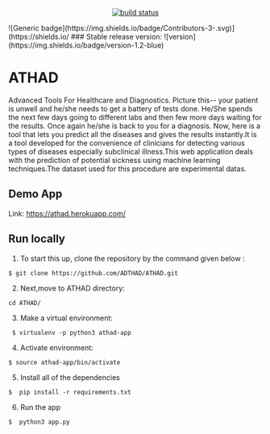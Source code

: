 <p align="center">
	<a href="https://circleci.com/gh/badges/shields/tree/master">
        <img src="https://img.shields.io/circleci/project/github/badges/shields/master" alt="build status"></a>
</p>
![Generic badge](https://img.shields.io/badge/Contributors-3-<COLOR>.svg)](https://shields.io/
### Stable release version: ![version](https://img.shields.io/badge/version-1.2-blue)

# ATHAD
Advanced Tools For Healthcare and Diagnostics.
Picture this-- your patient is unwell and he/she needs to get a  battery of tests done. He/She spends the next few days going to different labs and then few more days waiting for the results. Once again he/she is back to you for a diagnosis. Now, here is a tool that lets you predict all the diseases and gives the results instantly.It is a tool developed for the convenience of clinicians for detecting various types of diseases especially subclinical illness.This web application deals with the prediction of potential sickness using machine learning techniques.The dataset used for this procedure are experimental datas.

## Demo App
Link: https://athad.herokuapp.com/ 

## Run locally

1. To start this up, clone the repository by the command given below :

```
$ git clone https://github.com/ADTHAD/ATHAD.git
```
2. Next,move to ATHAD directory:
```
cd ATHAD/
```
3. Make a virtual environment:
```
 $ virtualenv -p python3 athad-app
```
4. Activate environment:

```
$ source athad-app/bin/activate
```
5. Install all of the dependencies

```
$  pip install -r requirements.txt
```
6. Run the app

```
$  python3 app.py
```

